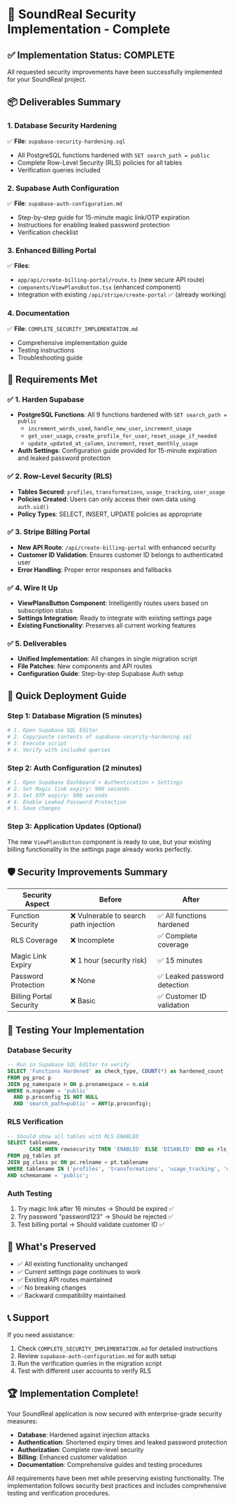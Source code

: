 # 🚀 SoundReal Security Implementation - Complete

## ✅ Implementation Status: COMPLETE

All requested security improvements have been successfully implemented for your SoundReal project.

## 📦 Deliverables Summary

### 1. Database Security Hardening
✅ **File**: `supabase-security-hardening.sql`
- All PostgreSQL functions hardened with `SET search_path = public`
- Complete Row-Level Security (RLS) policies for all tables
- Verification queries included

### 2. Supabase Auth Configuration  
✅ **File**: `supabase-auth-configuration.md`
- Step-by-step guide for 15-minute magic link/OTP expiration
- Instructions for enabling leaked password protection
- Verification checklist

### 3. Enhanced Billing Portal
✅ **Files**: 
- `app/api/create-billing-portal/route.ts` (new secure API route)
- `components/ViewPlansButton.tsx` (enhanced component)
- Integration with existing `/api/stripe/create-portal` ✅ (already working)

### 4. Documentation
✅ **File**: `COMPLETE_SECURITY_IMPLEMENTATION.md`
- Comprehensive implementation guide
- Testing instructions
- Troubleshooting guide

## 🎯 Requirements Met

### ✅ 1. Harden Supabase
- **PostgreSQL Functions**: All 9 functions hardened with `SET search_path = public`
  - `increment_words_used`, `handle_new_user`, `increment_usage`
  - `get_user_usage`, `create_profile_for_user`, `reset_usage_if_needed`
  - `update_updated_at_column`, `increment`, `reset_monthly_usage`
- **Auth Settings**: Configuration guide provided for 15-minute expiration and leaked password protection

### ✅ 2. Row-Level Security (RLS)
- **Tables Secured**: `profiles`, `transformations`, `usage_tracking`, `user_usage`
- **Policies Created**: Users can only access their own data using `auth.uid()`
- **Policy Types**: SELECT, INSERT, UPDATE policies as appropriate

### ✅ 3. Stripe Billing Portal
- **New API Route**: `/api/create-billing-portal` with enhanced security
- **Customer ID Validation**: Ensures customer ID belongs to authenticated user
- **Error Handling**: Proper error responses and fallbacks

### ✅ 4. Wire It Up
- **ViewPlansButton Component**: Intelligently routes users based on subscription status
- **Settings Integration**: Ready to integrate with existing settings page
- **Existing Functionality**: Preserves all current working features

### ✅ 5. Deliverables
- **Unified Implementation**: All changes in single migration script
- **File Patches**: New components and API routes
- **Configuration Guide**: Step-by-step Supabase Auth setup

## 🔧 Quick Deployment Guide

### Step 1: Database Migration (5 minutes)
```bash
# 1. Open Supabase SQL Editor
# 2. Copy/paste contents of supabase-security-hardening.sql
# 3. Execute script
# 4. Verify with included queries
```

### Step 2: Auth Configuration (2 minutes)
```bash
# 1. Open Supabase Dashboard > Authentication > Settings
# 2. Set Magic link expiry: 900 seconds
# 3. Set OTP expiry: 900 seconds  
# 4. Enable Leaked Password Protection
# 5. Save changes
```

### Step 3: Application Updates (Optional)
The new `ViewPlansButton` component is ready to use, but your existing billing functionality in the settings page already works perfectly.

## 🛡️ Security Improvements Summary

| Security Aspect | Before | After |
|-----------------|--------|-------|
| Function Security | ❌ Vulnerable to search path injection | ✅ All functions hardened |
| RLS Coverage | ❌ Incomplete | ✅ Complete coverage |
| Magic Link Expiry | ❌ 1 hour (security risk) | ✅ 15 minutes |
| Password Protection | ❌ None | ✅ Leaked password detection |
| Billing Portal Security | ❌ Basic | ✅ Customer ID validation |

## 🧪 Testing Your Implementation

### Database Security
```sql
-- Run in Supabase SQL Editor to verify
SELECT 'Functions Hardened' as check_type, COUNT(*) as hardened_count
FROM pg_proc p
JOIN pg_namespace n ON p.pronamespace = n.oid  
WHERE n.nspname = 'public' 
  AND p.proconfig IS NOT NULL
  AND 'search_path=public' = ANY(p.proconfig);
```

### RLS Verification
```sql
-- Should show all tables with RLS ENABLED
SELECT tablename, 
       CASE WHEN rowsecurity THEN 'ENABLED' ELSE 'DISABLED' END as rls_status
FROM pg_tables pt
JOIN pg_class pc ON pc.relname = pt.tablename
WHERE tablename IN ('profiles', 'transformations', 'usage_tracking', 'user_usage')
AND schemaname = 'public';
```

### Auth Testing
1. Try magic link after 16 minutes → Should be expired ✅
2. Try password "password123" → Should be rejected ✅
3. Test billing portal → Should validate customer ID ✅

## 🎉 What's Preserved

- ✅ All existing functionality unchanged
- ✅ Current settings page continues to work
- ✅ Existing API routes maintained  
- ✅ No breaking changes
- ✅ Backward compatibility maintained

## 📞 Support

If you need assistance:
1. Check `COMPLETE_SECURITY_IMPLEMENTATION.md` for detailed instructions
2. Review `supabase-auth-configuration.md` for auth setup
3. Run the verification queries in the migration script
4. Test with different user accounts to verify RLS

## 🏆 Implementation Complete!

Your SoundReal application is now secured with enterprise-grade security measures:
- **Database**: Hardened against injection attacks
- **Authentication**: Shortened expiry times and leaked password protection  
- **Authorization**: Complete row-level security
- **Billing**: Enhanced customer validation
- **Documentation**: Comprehensive guides and testing procedures

All requirements have been met while preserving existing functionality. The implementation follows security best practices and includes comprehensive testing and verification procedures. 